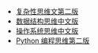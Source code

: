 +   [复杂性思维文第二版](docs/think-comp-2e/README.md)
+   [数据结构思维中文版](docs/think-dast/README.md)
+   [操作系统思维中文版](docs/think-os/README.md)
+   [Python 编程思维第二版](docs/think-py-2e/README.md)